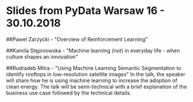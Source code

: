 # Slides from PyData Warsaw 16 - 30.10.2018

##Pawel Zarzycki - "Overview of Reinforcement Learning"

##Kamila Stępniowska - "Machine learning (not) in everyday life - when culture shapes an innovation"

##Rudradeb Mitra - "Using Machine Learning Semantic Segmentation to identify rooftops in low-resolution satellite images"
In the talk, the speaker will share how he is using machine learning to increase the adoption of clean energy. The talk will be semi-technical with a brief explanation of the business use case followed by the technical details.
